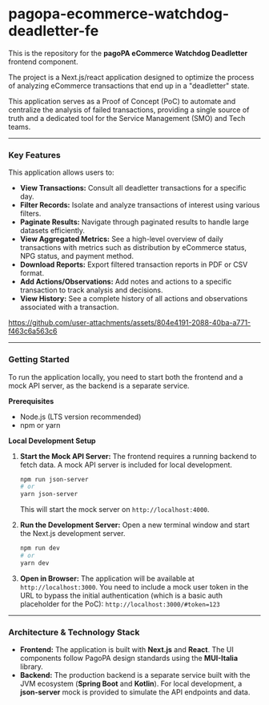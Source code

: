 # pagopa-ecommerce-watchdog-deadletter-fe

This is the repository for the **pagoPA eCommerce Watchdog Deadletter** frontend component.

The project is a Next.js/react application designed to optimize the process of analyzing eCommerce transactions that end up in a "deadletter" state. 

This application serves as a Proof of Concept (PoC) to automate and centralize the analysis of failed transactions, providing a single source of truth and a dedicated tool for the Service Management (SMO) and Tech teams.

---

### Key Features

This application allows users to:

* **View Transactions:** Consult all deadletter transactions for a specific day.
* **Filter Records:** Isolate and analyze transactions of interest using various filters.
* **Paginate Results:** Navigate through paginated results to handle large datasets efficiently.
* **View Aggregated Metrics:** See a high-level overview of daily transactions with metrics such as distribution by eCommerce status, NPG status, and payment method.
* **Download Reports:** Export filtered transaction reports in PDF or CSV format.
* **Add Actions/Observations:** Add notes and actions to a specific transaction to track analysis and decisions.
* **View History:** See a complete history of all actions and observations associated with a transaction.



https://github.com/user-attachments/assets/804e4191-2088-40ba-a771-f463c6a563c6



---

### Getting Started

To run the application locally, you need to start both the frontend and a mock API server, as the backend is a separate service.

**Prerequisites**

* Node.js (LTS version recommended)
* npm or yarn

**Local Development Setup**

1.  **Start the Mock API Server:** The frontend requires a running backend to fetch data. A mock API server is included for local development.
    ```bash
    npm run json-server
    # or
    yarn json-server
    ```
    This will start the mock server on `http://localhost:4000`.

2.  **Run the Development Server:**
    Open a new terminal window and start the Next.js development server.
    ```bash
    npm run dev
    # or
    yarn dev
    ```

3.  **Open in Browser:**
    The application will be available at `http://localhost:3000`.
    You need to include a mock user token in the URL to bypass the initial authentication (which is a basic auth placeholder for the PoC):
    `http://localhost:3000/#token=123`

---

### Architecture & Technology Stack

* **Frontend:** The application is built with **Next.js** and **React**. The UI components follow PagoPA design standards using the **MUI-Italia** library.
* **Backend:** The production backend is a separate service built with the JVM ecosystem (**Spring Boot** and **Kotlin**). For local development, a **json-server** mock is provided to simulate the API endpoints and data.
